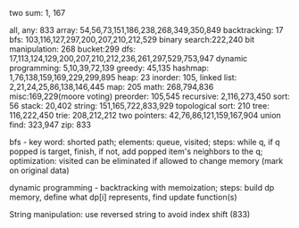 two sum: 1, 167


all, any: 833
array: 54,56,73,151,186,238,268,349,350,849
backtracking: 17
bfs: 103,116,127,297,200,207,210,212,529
binary search:222,240
bit manipulation: 268
bucket:299
dfs: 17,113,124,129,200,207,210,212,236,261,297,529,753,947
dynamic programming: 5,10,39,72,139
greedy: 45,135
hashmap: 1,76,138,159,169,229,299,895
heap: 23
inorder: 105,
linked list: 2,21,24,25,86,138,146,445
map: 205
math: 268,794,836
misc:169,229(moore voting)
preorder: 105,545
recursive: 2,116,273,450
sort: 56
stack: 20,402
string: 151,165,722,833,929
topological sort: 210
tree: 116,222,450
trie: 208,212,212
two pointers: 42,76,86,121,159,167,904
union find: 323,947
zip: 833


bfs - key word: shorted path; elements: queue, visited; steps: while q, if q popped is target, finish, if not, add popped item's neighbors to the q; optimization: visited can be eliminated if allowed to change memory (mark on original data)

dynamic programming -
backtracking with memoization; steps: build dp memory, define what dp[i] represents, find update function(s)

String manipulation:
use reversed string to avoid index shift (833)